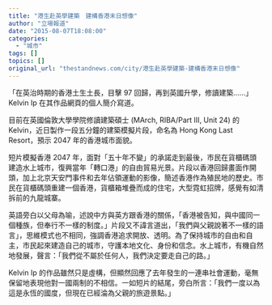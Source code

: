 ```yaml
---
title: "港生赴英學建築　建構香港末日想像"
author: "立場報道"
date: "2015-08-07T18:08:00"
categories:
  - "城市"
tags: []
topics: []
original_url: "thestandnews.com/city/港生赴英學建築-建構香港末日想像"
---
```

「在英治時期的香港土生土長，目擊 97 回歸，再到英國升學，修讀建築……」Kelvin Ip 在其作品網頁的個人簡介寫道。

目前在英國倫敦大學學院修讀建築碩士 (MArch, RIBA/Part III, Unit 24) 的 Kelvin，近日製作一段五分鐘的建築模擬片段，命名為 Hong Kong Last Resort，預示 2047 年的香港城市面貌。

短片模擬香港 2047 年，面對「五十年不變」的承諾走到最後，市民在貨櫃碼頭建造水上城市，復興當年「轉口港」的自由貿易光景。片段以香港回歸畫面作開頭，加上北京天安門事件和去年佔領運動的影像，簡述香港作為殖民地的歷史。市民在貨櫃碼頭重建一個香港，貨櫃箱堆疊而成的住宅，大型霓虹招牌，感覺有如清拆前的九龍城寨。

英語旁白以父母為喻，述說中方與英方跟香港的關係，「香港被告知，與中國同一個種族，但奉行不一樣的制度。」片段又不諱言道出，「我們與父親說著不一樣的語言」，思維模式也不相同，強調香港追求開放、透明。為了保持城市的自由和自主，市民起來建造自己的城市，守護本地文化、身份和信念。水上城市，有機自然地發展，聲言：「我們從不屬於任何人，我們決定要走自己的路。」

Kelvin Ip 的作品雖然只是虛構，但顯然回應了去年發生的一連串社會運動，毫無保留地表現他對一國兩制的不相信。一如短片的結尾，旁白所言：「我們一度以為這是永恆的國度，但現在已經淪為父親的旅遊景點。」